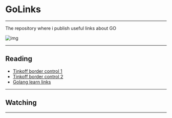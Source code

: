 # GoLinks
---

The repository where i publish useful links about GO

![img](https://github.com/egonelbre/gophers/raw/master/.thumb/vector/adventure/hiking.png)

---

## Reading

* [Tinkoff border control 1](https://witty-station-cc2.notion.site/Tinkoff-go-border-control-8d1fe4e98d954ae5819571d5b5c45099)
* [Tinkoff border control 2](https://witty-station-cc2.notion.site/Tinkoff-go-border-control-9d0fb140066242b195c352fe40462f70)
* [Golang learn links](https://witty-station-cc2.notion.site/Golang-learn-links-824c02fd6f3e4b51990a17723174d53d)

---

## Watching

---
